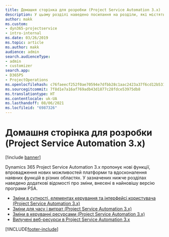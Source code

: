 ```yaml
---
title: Домашня сторінка для розробки (Project Service Automation 3.x)
description: У цьому розділі наведено посилання на розділи, які містять відомості для Dynamics 365 Project Service Automation (PSA) версії 3.x.
author: makk
ms.custom:
- dyn365-projectservice
- intro-internal
ms.date: 03/26/2019
ms.topic: article
ms.author: makk
audience: admin
search.audienceType:
- admin
- customizer
search.app:
- D365PS
- ProjectOperations
ms.openlocfilehash: c76faeecf252f0ae70594e7dfbb28c1aac2423a37f6cd12b53103dd7a493306e
ms.sourcegitcommit: 7f8d1e7a16af769adb43d1877c28fdce53975db8
ms.translationtype: HT
ms.contentlocale: uk-UA
ms.lasthandoff: 08/06/2021
ms.locfileid: "6987326"
---
```

# <a name="development-home-page-project-service-automation-3x"></a>Домашня сторінка для розробки (Project Service Automation 3.x)

[!include [banner](../../includes/psa-now-project-operations.md)]

Dynamics 365 Project Service Automation 3.x пропонує нові функції, впровадження нових можливостей платформи та вдосконалення наявних функцій в різних областях. У зазначених нижче розділах наведено додаткові відомості про зміни, внесені в найновішу версію програми PSA.

- [Зміни в сутності, елементах керування та інтерфейсі користувача (Project Service Automation 3.x)](../developer-guides/entity-changes-v3.x.md)
- [Зміни для часу і витрат (Project Service Automation 3.x)](../developer-guides/time-expense-changes-v3.x.md)
- [Зміни в керуванні ресурсами (Project Service Automation 3.x)](../developer-guides/resource-management-changes-v3.x.md)
- [Вилучені веб-ресурси в Project Service Automation 3.x](../developer-guides/web-resources-deprecated-v3.x.md)


[!INCLUDE[footer-include](../../includes/footer-banner.md)]
